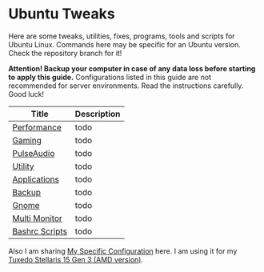 # Ubuntu Tweaks

Here are some tweaks, utilities, fixes, programs, tools and scripts for Ubuntu Linux. Commands here may be specific for an Ubuntu version. Check the repository branch for it!

**Attention! Backup your computer in case of any data loss before starting to apply this guide.** Configurations listed in this guide are not recommended for server environments. Read the instructions carefully. Good luck!



| Title                            | Description |
| -------------------------------- | ----------- |
| [Performance](Performance.md)    | todo        |
| [Gaming](Gaming.md)              | todo        |
| [PulseAudio](PulseAudio.md)      | todo        |
| [Utility](Utility.md)            | todo        |
| [Applications](Applications.md)  | todo        |
| [Backup](Backup.md)              | todo        |
| [Gnome](Gnome.md)                | todo        |
| [Multi Monitor](MultiMonitor.md) | todo        |
| [Bashrc Scripts](Bashrc.md)      | todo        |

Also I am sharing [My Specific Configuration](MySpecificConfiguration.md) here. I am using it for my [Tuxedo Stellaris 15 Gen 3 (AMD version)](https://www.tuxedocomputers.com/en/Linux-Hardware/Linux-Notebooks/15-16-inch/TUXEDO-Stellaris-15-Gen3.tuxedo).

